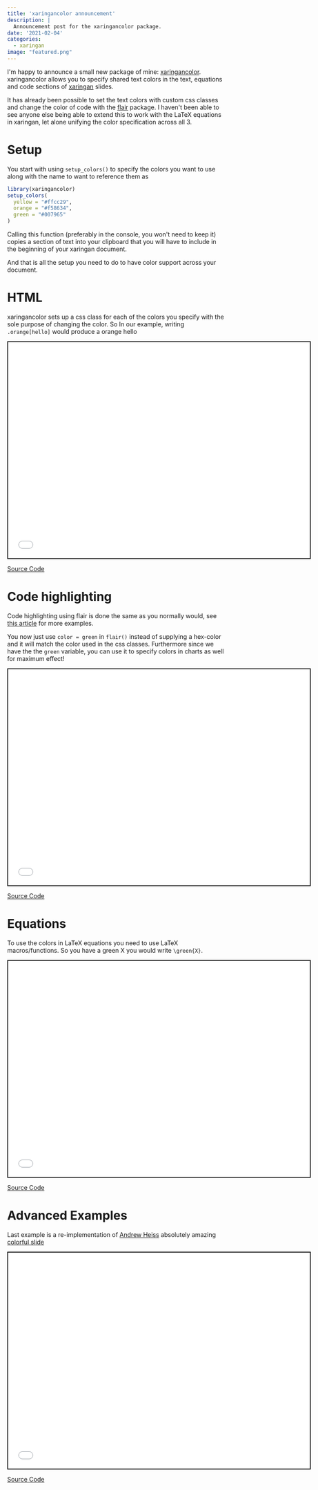 ```yaml
---
title: 'xaringancolor announcement'
description: |
  Announcement post for the xaringancolor package.
date: '2021-02-04'
categories:
  - xaringan
image: "featured.png"
---
```


I'm happy to announce a small new package of mine: [xaringancolor](https://github.com/EmilHvitfeldt/xaringancolor).
xaringancolor allows you to specify shared text colors in the text, equations and code sections of [xaringan](https://github.com/yihui/xaringan) slides.

It has already been possible to set the text colors with custom css classes and change the color of code with the [flair](https://github.com/r-for-educators/flair) package.
I haven't been able to see anyone else being able to extend this to work with the LaTeX equations in xaringan, let alone unifying the color specification across all 3.

# Setup

You start with using `setup_colors()` to specify the colors you want to use along with the name to want to reference them as

```r
library(xaringancolor)
setup_colors(
  yellow = "#ffcc29",
  orange = "#f58634",
  green = "#007965"
)
```

Calling this function (preferably in the console, you won't need to keep it) copies a section of text into your clipboard that you will have to include in the beginning of your xaringan document. 

And that is all the setup you need to do to have color support across your document.

# HTML

xaringancolor sets up a css class for each of the colors you specify with the sole purpose of changing the color. So In our example, writing `.orange[hello]` would produce a orange hello

<div class="iframe-container iframe-slides"><iframe src="_css-example.html" width="700px" height="500px" style="border:2px solid currentColor;" data-external=1></iframe></div>

[Source Code](https://gist.github.com/EmilHvitfeldt/7daa57156a6e844423942ed1daf0d175)

# Code highlighting 

Code highlighting using flair is done the same as you normally would, see [this article](https://education.rstudio.com/blog/2020/05/flair/) for more examples.

You now just use `color = green` in `flair()` instead of supplying a hex-color and it will match the color used in the css classes. Furthermore since we have the the `green` variable, you can use it to specify colors in charts as well for maximum effect! 

<div class="iframe-container iframe-slides"><iframe src="_flair-example.html" width="700px" height="500px" style="border:2px solid currentColor;" data-external=1></iframe></div>

[Source Code](https://gist.github.com/EmilHvitfeldt/ec081d53929da50f344c2a8ede0a7033)

# Equations

To use the colors in LaTeX equations you need to use LaTeX macros/functions. So you have a green X you would write `\green{X}`.

<div class="iframe-container iframe-slides"><iframe src="_latex-example.html" width="700px" height="500px" style="border:2px solid currentColor;" data-external=1></iframe></div>

[Source Code](https://gist.github.com/EmilHvitfeldt/1767bc72d7dd6400a75c55e8be8e7a90)

# Advanced Examples

Last example is a re-implementation of [Andrew Heiss](https://twitter.com/andrewheiss) absolutely amazing [colorful slide](https://twitter.com/andrewheiss/status/1250517766731423745)

<div class="iframe-container iframe-slides"><iframe src="_andrew-example.html" width="700px" height="500px" style="border:2px solid currentColor;" data-external=1></iframe></div>

[Source Code](https://gist.github.com/EmilHvitfeldt/858e388e06fca27aff9693b0262bad84)
